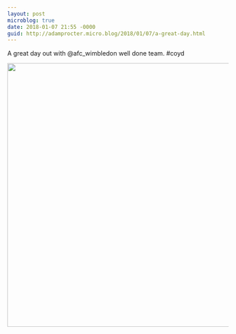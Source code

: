 ```yaml
---
layout: post
microblog: true
date: 2018-01-07 21:55 -0000
guid: http://adamprocter.micro.blog/2018/01/07/a-great-day.html
---
```

A great day out with @afc_wimbledon well done team. #coyd

<img src="http://discursive.adamprocter.co.uk/uploads/2018/cdc62df5c7.jpg" width="600" height="600" />
